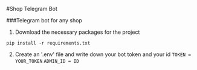 #Shop Telegram Bot

###Telegram bot for any shop

1. Download the necessary packages for the project

  `pip install -r requirements.txt`

2. Create an '.env' file and write down your bot token and your id
  `TOKEN = YOUR_TOKEN`
  `ADMIN_ID = ID`

